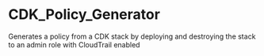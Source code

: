 # CDK_Policy_Generator
Generates a policy from a CDK stack by deploying and destroying the stack to an admin role with CloudTrail enabled
